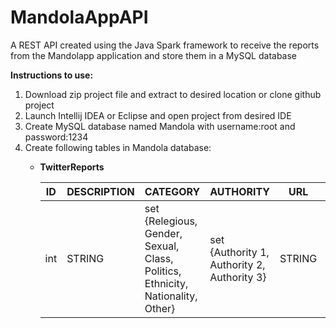 # MandolaAppAPI
A REST API created using the Java Spark framework to receive the reports from the Mandolapp application and store them in a MySQL database




**Instructions to use:**

1. Download zip project file and extract to desired location or clone github project
1. Launch Intellij IDEA or Eclipse and open project from desired IDE
1. Create MySQL database named Mandola with username:root and password:1234
1. Create following tables in Mandola database:
    * **TwitterReports**

       ID | DESCRIPTION | CATEGORY | AUTHORITY | URL | DATE
      ------------ | ------------- | ------------ | ------------- | ------------ | ------------
      int | STRING | set {Relegious, Gender, Sexual, Class, Politics, Ethnicity, Nationality, Other} | set {Authority 1, Authority 2, Authority 3} | STRING | DATETIME   
    
   
        
    
